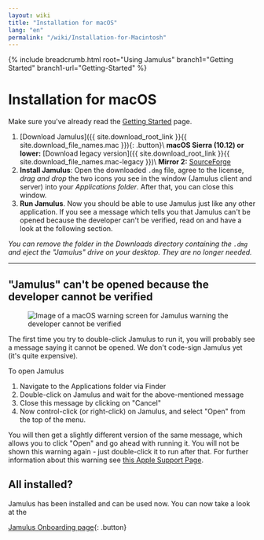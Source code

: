 ```yaml
---
layout: wiki
title: "Installation for macOS"
lang: "en"
permalink: "/wiki/Installation-for-Macintosh"
---
```


{% include breadcrumb.html root="Using Jamulus" branch1="Getting Started" branch1-url="Getting-Started" %}

# Installation for macOS

Make sure you've already read the [Getting Started](Getting-Started) page.

1. [Download Jamulus]({{ site.download_root_link }}{{ site.download_file_names.mac }}){: .button}\\
 **macOS Sierra (10.12) or lower:** [Download legacy version]({{ site.download_root_link }}{{ site.download_file_names.mac-legacy }})\\
 **Mirror 2:** [SourceForge](https://sourceforge.net/projects/llcon/files/latest/download)
1. **Install Jamulus**: Open the downloaded `.dmg` file, agree to the license, *drag and drop* the two icons you see in the window (Jamulus client and server) into your *Applications folder*. After that, you can close this window.
1. **Run Jamulus**. Now you should be able to use Jamulus just like any other application. If you see a message which tells you that Jamulus can't be opened because the developer can't be verified, read on and have a look at the following section.

_You can remove the folder in the Downloads directory containing the `.dmg` and eject the "Jamulus" drive on your desktop. They are no longer needed._

***

## "Jamulus" can't be opened because the developer cannot be verified

<figure><img src="{{site.url}}/assets/img/en-screenshots/verification-mac.png" loading="lazy" alt="Image of a macOS warning screen for Jamulus warning the developer cannot be verified"></figure>

The first time you try to double-click Jamulus to run it, you will probably see a message saying it cannot be opened. We don't code-sign Jamulus yet (it's quite expensive).

To open Jamulus
1. Navigate to the Applications folder via Finder
1. Double-click on Jamulus and wait for the above-mentioned message
1. Close this message by clicking on "Cancel"
1. Now control-click (or right-click) on Jamulus, and select "Open" from the top of the menu.

You will then get a slightly different version of the same message, which allows you to click "Open" and go ahead with running it. You will not be shown this warning again - just double-click it to run after that.
For further information about this warning see [this Apple Support Page](https://support.apple.com/en-gb/guide/mac-help/mh40616/mac).

## All installed?

Jamulus has been installed and can be used now. You can now take a look at the

[Jamulus Onboarding page](Getting-Started){: .button}
